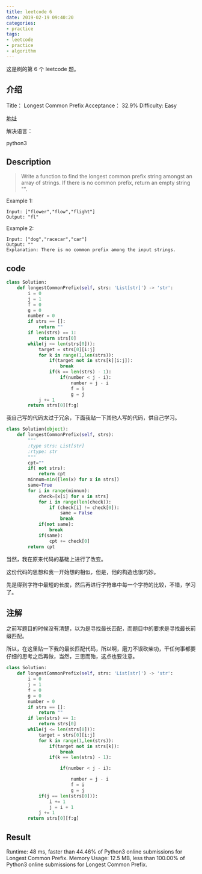 ```yaml
---
title: leetcode 6
date: 2019-02-19 09:40:20
categories:
- practice
tags:
- leetcode
- practice
- algorithm
---
```

这是刷的第 6 个 leetcode 题。

<!-- more -->

## 介绍

Title：
Longest Common Prefix
Acceptance：
32.9%
Difficulty:
Easy

[地址](https://leetcode.com/problems/longest-common-prefix/)

解决语言：

python3

## Description

>Write a function to find the longest common prefix string amongst an array of strings.
If there is no common prefix, return an empty string "".

Example 1:

	Input: ["flower","flow","flight"]
	Output: "fl"

Example 2:

	Input: ["dog","racecar","car"]
	Output: ""
	Explanation: There is no common prefix among the input strings.

## code

```python
class Solution:
    def longestCommonPrefix(self, strs: 'List[str]') -> 'str':
        i = 0
        j = 1
        f = 0
        g = 0
        number = 0
        if strs == []:
            return ""
        if len(strs) == 1:
            return strs[0]
        while(j <= len(strs[0])):
            target = strs[0][i:j]
            for k in range(1,len(strs)):
                if(target not in strs[k][i:j]):
                    break
                if(k == len(strs) - 1):
                    if(number < j - i):
                        number = j - i
                        f = i
                        g = j
            j += 1
        return strs[0][f:g]		
```

我自己写的代码太过于冗余，下面我贴一下其他人写的代码，供自己学习。

```python
class Solution(object):
    def longestCommonPrefix(self, strs):
        """
        :type strs: List[str]
        :rtype: str
        """
        cpt=""
        if( not strs):
            return cpt
        minnum=min([len(x) for x in strs])
        same=True
        for i in range(minnum):
            check=[x[i] for x in strs]
            for i in range(len(check)):
                if (check[i] != check[0]):
                    same = False
                    break
            if(not same):
                break
            if(same):
                cpt += check[0]
        return cpt	
```

当然，我在原来代码的基础上进行了改变。

这份代码的思想和我一开始想的相似，但是，他的构造也很巧妙。

先是得到字符中最短的长度，然后再进行字符串中每一个字符的比较，不错，学习了。

## 注解

之前写题目的时候没有清楚，以为是寻找最长匹配，而题目中的要求是寻找最长前缀匹配。

所以，在这里贴一下我的最长匹配代码，所以啊，磨刀不误砍柴功，干任何事都要仔细的思考之后再做，当然，三思而殆，这点也要注意。

```python
class Solution:
    def longestCommonPrefix(self, strs: 'List[str]') -> 'str':
        i = 0
        j = 1
        f = 0
        g = 0
        number = 0
        if strs == []:
            return ""
        if len(strs) == 1:
            return strs[0]
        while(j <= len(strs[0])):
            target = strs[0][i:j]
            for k in range(1,len(strs)):
                if(target not in strs[k]):
                    break
                if(k == len(strs) - 1):

                    if(number < j - i):

                        number = j - i
                        f = i
                        g = j
            if(j == len(strs[0])):
                i += 1
                j = i + 1
            j += 1
        return strs[0][f:g]		
```

## Result

Runtime: 48 ms, faster than 44.46% of Python3 online submissions for Longest Common Prefix.
Memory Usage: 12.5 MB, less than 100.00% of Python3 online submissions for Longest Common Prefix.